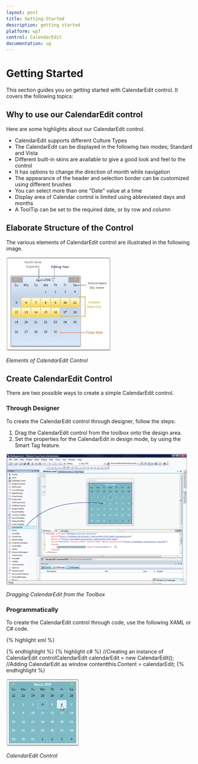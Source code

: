 ```yaml
---
layout: post
title: Getting-Started
description: getting started
platform: wpf
control: CalendarEdit
documentation: ug
---
```


# Getting Started

This section guides you on getting started with CalendarEdit control. It covers the following topics:

## Why to use our CalendarEdit control

Here are some highlights about our CalendarEdit control.

* CalendarEdit supports different Culture Types
* The CalendarEdit can be displayed in the following two modes; Standard and Vista
* Different built-in skins are available to give a good look and feel to the control
* It has options to change the direction of month while navigation
* The appearance of the header and selection border can be customized using different brushes
* You can select more than one "Date" value at a time
* Display area of Calendar control is limited using abbreviated days and months
* A ToolTip can be set to the required date, or by row and column

## Elaborate Structure of the Control


The various elements of CalendarEdit control are illustrated in the following image.



![](Getting-Started_images/Getting-Started_img1.jpeg)

_Elements of CalendarEdit Control_

## Create CalendarEdit Control

There are two possible ways to create a simple CalendarEdit control.

### Through Designer

To create the CalendarEdit control through designer, follow the steps:

1. Drag the CalendarEdit control from the toolbox onto the design area.
2. Set the properties for the CalendarEdit in design mode, by using the Smart Tag feature.



![](Getting-Started_images/Getting-Started_img2.png)

_Dragging CalendarEdit from the Toolbox_



### Programmatically

To create the CalendarEdit control through code, use the following XAML or C# code.

{% highlight xml %}
<!-- Adding CalendarEdit control --><syncfusion:CalendarEdit Name="calendarEdit"/>
{% endhighlight %}
{% highlight c# %}
//Creating an instance of CalendarEdit controlCalendarEdit calendarEdit = new CalendarEdit();
//Adding CalendarEdit as window contentthis.Content = calendarEdit;
{% endhighlight  %}



![](Getting-Started_images/Getting-Started_img3.jpeg)


_CalendarEdit Control_
